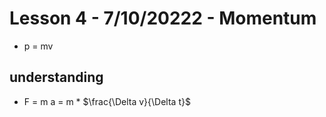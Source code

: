 # Lesson 4 - 7/10/20222 - Momentum

* p = mv

## understanding

* F = m a = m * $\frac{\Delta v}{\Delta t}$
